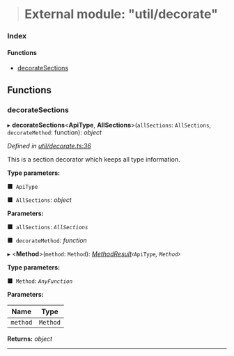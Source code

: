 > # External module: "util/decorate"

### Index

#### Functions

* [decorateSections](_util_decorate_.md#decoratesections)

## Functions

###  decorateSections

▸ **decorateSections**<**ApiType**, **AllSections**>(`allSections`: `AllSections`, `decorateMethod`: function): *object*

*Defined in [util/decorate.ts:36](https://github.com/polkadot-js/api/blob/68b07eb/packages/api/src/util/decorate.ts#L36)*

This is a section decorator which keeps all type information.

**Type parameters:**

■` ApiType`

■` AllSections`: *object*

**Parameters:**

■` allSections`: *`AllSections`*

■` decorateMethod`: *function*

▸ <**Method**>(`method`: `Method`): *[MethodResult](_types_.md#methodresult)‹*`ApiType`*, *`Method`*›*

**Type parameters:**

■` Method`: *`AnyFunction`*

**Parameters:**

Name | Type |
------ | ------ |
`method` | `Method` |

**Returns:** *object*

___